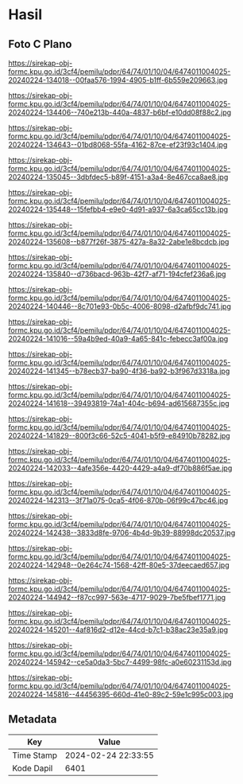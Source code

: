 # Hasil

## Foto C Plano

https://sirekap-obj-formc.kpu.go.id/3cf4/pemilu/pdpr/64/74/01/10/04/6474011004025-20240224-134018--00faa576-1994-4905-b1ff-6b559e209663.jpg

https://sirekap-obj-formc.kpu.go.id/3cf4/pemilu/pdpr/64/74/01/10/04/6474011004025-20240224-134406--740e213b-440a-4837-b6bf-e10dd08f88c2.jpg

https://sirekap-obj-formc.kpu.go.id/3cf4/pemilu/pdpr/64/74/01/10/04/6474011004025-20240224-134643--01bd8068-55fa-4162-87ce-ef23f93c1404.jpg

https://sirekap-obj-formc.kpu.go.id/3cf4/pemilu/pdpr/64/74/01/10/04/6474011004025-20240224-135045--3dbfdec5-b89f-4151-a3a4-8e467cca8ae8.jpg

https://sirekap-obj-formc.kpu.go.id/3cf4/pemilu/pdpr/64/74/01/10/04/6474011004025-20240224-135448--15fefbb4-e9e0-4d91-a937-6a3ca65cc13b.jpg

https://sirekap-obj-formc.kpu.go.id/3cf4/pemilu/pdpr/64/74/01/10/04/6474011004025-20240224-135608--b877f26f-3875-427a-8a32-2abe1e8bcdcb.jpg

https://sirekap-obj-formc.kpu.go.id/3cf4/pemilu/pdpr/64/74/01/10/04/6474011004025-20240224-135840--d736bacd-963b-42f7-af71-194cfef236a6.jpg

https://sirekap-obj-formc.kpu.go.id/3cf4/pemilu/pdpr/64/74/01/10/04/6474011004025-20240224-140446--8c701e93-0b5c-4006-8098-d2afbf9dc741.jpg

https://sirekap-obj-formc.kpu.go.id/3cf4/pemilu/pdpr/64/74/01/10/04/6474011004025-20240224-141016--59a4b9ed-40a9-4a65-841c-febecc3af00a.jpg

https://sirekap-obj-formc.kpu.go.id/3cf4/pemilu/pdpr/64/74/01/10/04/6474011004025-20240224-141345--b78ecb37-ba90-4f36-ba92-b3f967d3318a.jpg

https://sirekap-obj-formc.kpu.go.id/3cf4/pemilu/pdpr/64/74/01/10/04/6474011004025-20240224-141618--39493819-74a1-404c-b694-ad615687355c.jpg

https://sirekap-obj-formc.kpu.go.id/3cf4/pemilu/pdpr/64/74/01/10/04/6474011004025-20240224-141829--800f3c66-52c5-4041-b5f9-e84910b78282.jpg

https://sirekap-obj-formc.kpu.go.id/3cf4/pemilu/pdpr/64/74/01/10/04/6474011004025-20240224-142033--4afe356e-4420-4429-a4a9-df70b886f5ae.jpg

https://sirekap-obj-formc.kpu.go.id/3cf4/pemilu/pdpr/64/74/01/10/04/6474011004025-20240224-142313--3f71a075-0ca5-4f06-870b-06f99c47bc46.jpg

https://sirekap-obj-formc.kpu.go.id/3cf4/pemilu/pdpr/64/74/01/10/04/6474011004025-20240224-142438--3833d8fe-9706-4b4d-9b39-88998dc20537.jpg

https://sirekap-obj-formc.kpu.go.id/3cf4/pemilu/pdpr/64/74/01/10/04/6474011004025-20240224-142948--0e264c74-1568-42ff-80e5-37deecaed657.jpg

https://sirekap-obj-formc.kpu.go.id/3cf4/pemilu/pdpr/64/74/01/10/04/6474011004025-20240224-144942--f87cc997-563e-4717-9029-7be5fbef1771.jpg

https://sirekap-obj-formc.kpu.go.id/3cf4/pemilu/pdpr/64/74/01/10/04/6474011004025-20240224-145201--4af816d2-d12e-44cd-b7c1-b38ac23e35a9.jpg

https://sirekap-obj-formc.kpu.go.id/3cf4/pemilu/pdpr/64/74/01/10/04/6474011004025-20240224-145942--ce5a0da3-5bc7-4499-98fc-a0e60231153d.jpg

https://sirekap-obj-formc.kpu.go.id/3cf4/pemilu/pdpr/64/74/01/10/04/6474011004025-20240224-145816--44456395-660d-41e0-89c2-59e1c995c003.jpg


## Metadata

| Key        | Value               |
| ---------- | ------------------- |
| Time Stamp | 2024-02-24 22:33:55 |
| Kode Dapil | 6401                |



